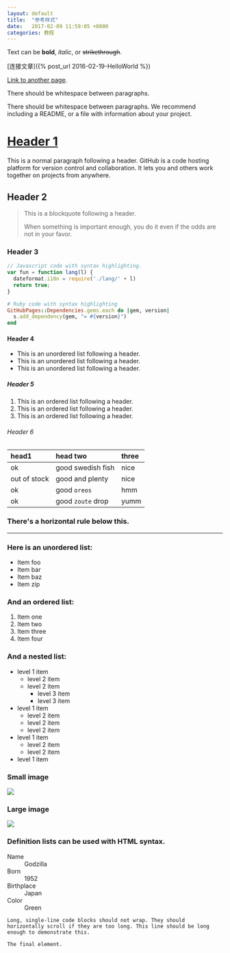 ```yaml
---
layout: default
title:  "参考样式"
date:   2017-02-09 11:59:05 +0800
categories: 教程
---
```


 Text can be **bold**, _italic_, or ~~strikethrough~~.

 [连接文章]({% post_url 2016-02-19-HelloWorld %})

 [Link to another page](another-page).

 There should be whitespace between paragraphs.

 There should be whitespace between paragraphs. We recommend including a README, or a file with information about your project.

 # [](#header-1)[Header 1](/posts/2016-02-19-HelloWorld)

 This is a normal paragraph following a header. GitHub is a code hosting platform for version control and collaboration. It lets you and others work together on projects from anywhere.

 ## [](#header-2)Header 2

 > This is a blockquote following a header.
 >
 > When something is important enough, you do it even if the odds are not in your favor.

 ### [](#header-3)Header 3

 ```js
 // Javascript code with syntax highlighting.
 var fun = function lang(l) {
   dateformat.i18n = require('./lang/' + l)
   return true;
 }
 ```

 ```ruby
 # Ruby code with syntax highlighting
 GitHubPages::Dependencies.gems.each do |gem, version|
   s.add_dependency(gem, "= #{version}")
 end
 ```

 #### [](#header-4)Header 4

 *   This is an unordered list following a header.
 *   This is an unordered list following a header.
 *   This is an unordered list following a header.

 ##### [](#header-5)Header 5

 1.  This is an ordered list following a header.
 2.  This is an ordered list following a header.
 3.  This is an ordered list following a header.

 ###### [](#header-6)Header 6

 | head1        | head two          | three |
 |:-------------|:------------------|:------|
 | ok           | good swedish fish | nice  |
 | out of stock | good and plenty   | nice  |
 | ok           | good `oreos`      | hmm   |
 | ok           | good `zoute` drop | yumm  |

 ### There's a horizontal rule below this.

 * * *

 ### Here is an unordered list:

 *   Item foo
 *   Item bar
 *   Item baz
 *   Item zip

 ### And an ordered list:

 1.  Item one
 1.  Item two
 1.  Item three
 1.  Item four

 ### And a nested list:

 - level 1 item
   - level 2 item
   - level 2 item
     - level 3 item
     - level 3 item
 - level 1 item
   - level 2 item
   - level 2 item
   - level 2 item
 - level 1 item
   - level 2 item
   - level 2 item
 - level 1 item

 ### Small image

 ![](https://assets-cdn.github.com/images/icons/emoji/octocat.png)

 ### Large image

 ![](https://guides.github.com/activities/hello-world/branching.png)


 ### Definition lists can be used with HTML syntax.

 <dl>
 <dt>Name</dt>
 <dd>Godzilla</dd>
 <dt>Born</dt>
 <dd>1952</dd>
 <dt>Birthplace</dt>
 <dd>Japan</dd>
 <dt>Color</dt>
 <dd>Green</dd>
 </dl>

 ```
 Long, single-line code blocks should not wrap. They should horizontally scroll if they are too long. This line should be long enough to demonstrate this.
 ```

 ```
 The final element.
 ```
